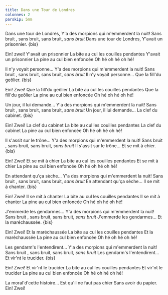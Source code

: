```yaml
---
title: Dans une Tour de Londres
colonnes: 2
parskip: 5mm
---
```

Dans une tour de Londres,
Y'a des morpions qui m'emmerdent la nuit!
Sans bruit , sans bruit, sans bruit, *sans bruit*
Dans une tour de Londres,
Y'avait un prisonnier. {bis}

Ein! zwei! Y'avait un prisonnier
La bite au cul les couilles pendantes
Y'avait un prisonnier
La pine au cul bien enfoncée
Oh hé oh hé oh hé!

Il n'y voyait personne...
Y'a des morpions qui m'emmerdent la nuit!
Sans bruit , sans bruit, sans bruit, *sans bruit*
Il n'y voyait personne...
Que la fill'du geôlier. {bis}

Ein! Zwei! Que la fill'du geôlier
La bite au cul les couilles pendantes
Que la fill'du geôlier
La pine au cul bien enfoncée
Oh hé oh hé oh hé!

Un jour, il lui demande...
Y'a des morpions qui m'emmerdent la nuit!
Sans bruit , sans bruit, sans bruit, *sans bruit*
Un jour, il lui demande...
La clef du cabinet. {bis}

Ein! Zwei! La clef du cabinet
La bite au cul les couilles pendantes
La clef du cabinet
La pine au cul bien enfoncée
Oh hé oh hé oh hé!

Il s'assit sur le trône...
Y'a des morpions qui m'emmerdent la nuit!
Sans bruit , sans bruit, sans bruit, *sans bruit*
Il s'assit sur le trône...
Et se mit à chier. {bis}

Ein! Zwei! Et se mit à chier
La bite au cul les couilles pendantes
Et se mit à chier
La pine au cul bien enfoncée
Oh hé oh hé oh hé!

En attendant qu'ça sèche...
Y'a des morpions qui m'emmerdent la nuit!
Sans bruit , sans bruit, sans bruit, *sans bruit*
En attendant qu'ça sèche...
Il se mit à chanter. {bis}

Ein! Zwei! Il se mit à chanter
La bite au cul les couilles pendantes
Il se mit à chanter
La pine au cul bien enfoncée
Oh hé oh hé oh hé!

J'emmerde les gendarmes...
Y'a des morpions qui m'emmerdent la nuit!
Sans bruit , sans bruit, sans bruit, *sans bruit*
J'emmerde les gendarmes...
Et la maréchaussée. {bis}

Ein! Zwei! Et la maréchaussée
La bite au cul les couilles pendantes
Et la maréchaussée
La pine au cul bien enfoncée
Oh hé oh hé oh hé!

Les gendarm's l'entendirent...
Y'a des morpions qui m'emmerdent la nuit!
Sans bruit , sans bruit, sans bruit, *sans bruit*
Les gendarm's l'entendirent...
Et vir'nt le trucider. {bis}

Ein! Zwei! Et vir'nt le trucider
La bite au cul les couilles pendantes
Et vir'nt le trucider
La pine au cul bien enfoncée
Oh hé oh hé oh hé!

La moral'd'cette histoire...
Est qu'il ne faut pas chier
Sans avoir du papier.
Ein! Zwei! <!-- %C'est qu'il ne faut pas chier -->
<!-- La bite au cul les couilles pendantes -->
<!-- Sans avoir du papier -->
<!-- La pine au cul bien enfoncée -->
<!-- Oh hé oh hé oh hé! -->
